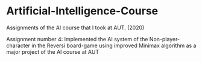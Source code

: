 # Artificial-Intelligence-Course

Assignments of the AI course that I took at AUT. (2020)

Assignment number 4: Implemented the AI system of the Non-player-character in the Reversi board-game using improved Minimax algorithm as a major project of the AI course at AUT